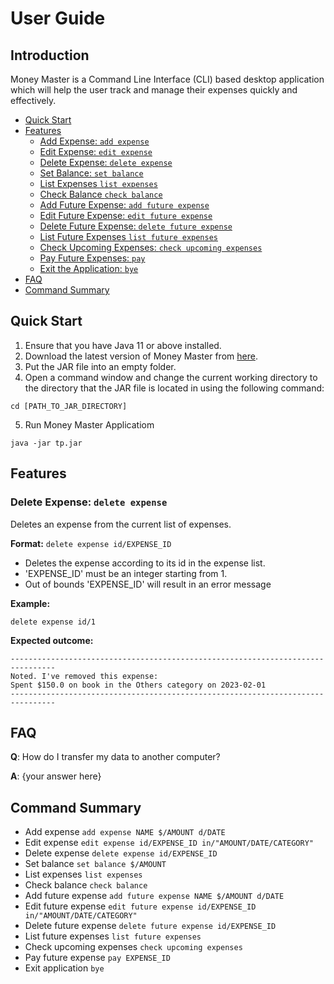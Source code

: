 # User Guide

## Introduction

Money Master is a Command Line Interface (CLI) based desktop application which will help the user track and manage their expenses quickly and effectively.

+ [Quick Start](#quick-start)
+ [Features](#features)
    + [Add Expense: `add expense`](#add-expense--add-expense)
    + [Edit Expense: `edit expense`](#edit-expense--edit-expense)
    + [Delete Expense: `delete expense`](#delete-expense--delete-expense)
    + [Set Balance: `set balance`](#set-balance--set-balance)
    + [List Expenses `list expenses`](#list-expenses--list-expenses)
    + [Check Balance `check balance`](#check-balance--check-balance)
    + [Add Future Expense: `add future expense`](#add-expense--add-future-expense)
    + [Edit Future Expense: `edit future expense`](#edit-expense--edit-future-expense)
    + [Delete Future Expense: `delete future expense`](#delete-future-expense--delete-future-expense)
    + [List Future Expenses `list future expenses`](#list-expenses--list-future-expenses)
    + [Check Upcoming Expenses: `check upcoming expenses`](#check-upcoming-expenses--check-upcoming-expenses)
    + [Pay Future Expenses: `pay`](#pay-future-expenses--pay)
    + [Exit the Application: `bye`](#exit-application--bye)
+ [FAQ](#faq)
+ [Command Summary](#command-summary)

## Quick Start
1. Ensure that you have Java 11 or above installed.
2. Download the latest version of Money Master from [here](https://github.com/AY2223S2-CS2113-W13-4/tp/releases).
3. Put the JAR file into an empty folder.
4. Open a command window and change the current working directory to the directory that the JAR file is located in using the following command:
```
cd [PATH_TO_JAR_DIRECTORY]
```
5. Run Money Master Applicatiom
```
java -jar tp.jar
```

## Features

### Delete Expense: `delete expense`
Deletes an expense from the current list of expenses.

**Format:** `delete expense id/EXPENSE_ID`

* Deletes the expense according to its id in the expense list.
* 'EXPENSE_ID' must be an integer starting from 1.
* Out of bounds 'EXPENSE_ID' will result in an error message

**Example:**

`delete expense id/1`

**Expected outcome:**
```
--------------------------------------------------------------------------------
Noted. I've removed this expense:
Spent $150.0 on book in the Others category on 2023-02-01
--------------------------------------------------------------------------------
```


## FAQ

**Q**: How do I transfer my data to another computer? 

**A**: {your answer here}

## Command Summary

* Add expense `add expense NAME $/AMOUNT d/DATE`
* Edit expense `edit expense id/EXPENSE_ID in/"AMOUNT/DATE/CATEGORY"`
* Delete expense `delete expense id/EXPENSE_ID`
* Set balance `set balance $/AMOUNT`
* List expenses `list expenses`
* Check balance `check balance`
* Add future expense `add future expense NAME $/AMOUNT d/DATE`
* Edit future expense `edit future expense id/EXPENSE_ID in/"AMOUNT/DATE/CATEGORY"`
* Delete future expense `delete future expense id/EXPENSE_ID`
* List future expenses `list future expenses`
* Check upcoming expenses `check upcoming expenses`
* Pay future expense `pay EXPENSE_ID`
* Exit application `bye`